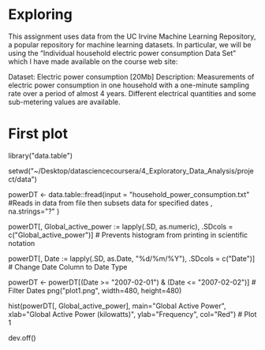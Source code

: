 # Exploring

This assignment uses data from the UC Irvine Machine Learning Repository, a popular repository for machine learning datasets. In particular, we will be using the “Individual household electric power consumption Data Set” which I have made available on the course web site:

Dataset: Electric power consumption [20Mb]
Description: Measurements of electric power consumption in one household with a one-minute sampling rate over a period of almost 4 years. Different electrical quantities and some sub-metering values are available.


# First plot

library("data.table")

setwd("~/Desktop/datasciencecoursera/4_Exploratory_Data_Analysis/project/data")

powerDT <- data.table::fread(input = "household_power_consumption.txt" #Reads in data from file then subsets data for specified dates
                             , na.strings="?"
                             )

powerDT[, Global_active_power := lapply(.SD, as.numeric), .SDcols = c("Global_active_power")] # Prevents histogram from printing in scientific notation


powerDT[, Date := lapply(.SD, as.Date, "%d/%m/%Y"), .SDcols = c("Date")]  # Change Date Column to Date Type


powerDT <- powerDT[(Date >= "2007-02-01") & (Date <= "2007-02-02")] # Filter Dates 
png("plot1.png", width=480, height=480)


hist(powerDT[, Global_active_power], main="Global Active Power", 
     xlab="Global Active Power (kilowatts)", ylab="Frequency", col="Red") # Plot 1

dev.off()
